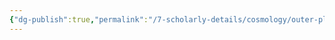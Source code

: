 ```yaml
---
{"dg-publish":true,"permalink":"/7-scholarly-details/cosmology/outer-planes/the-astral-sea/river-lethe/","noteIcon":""}
---
```


